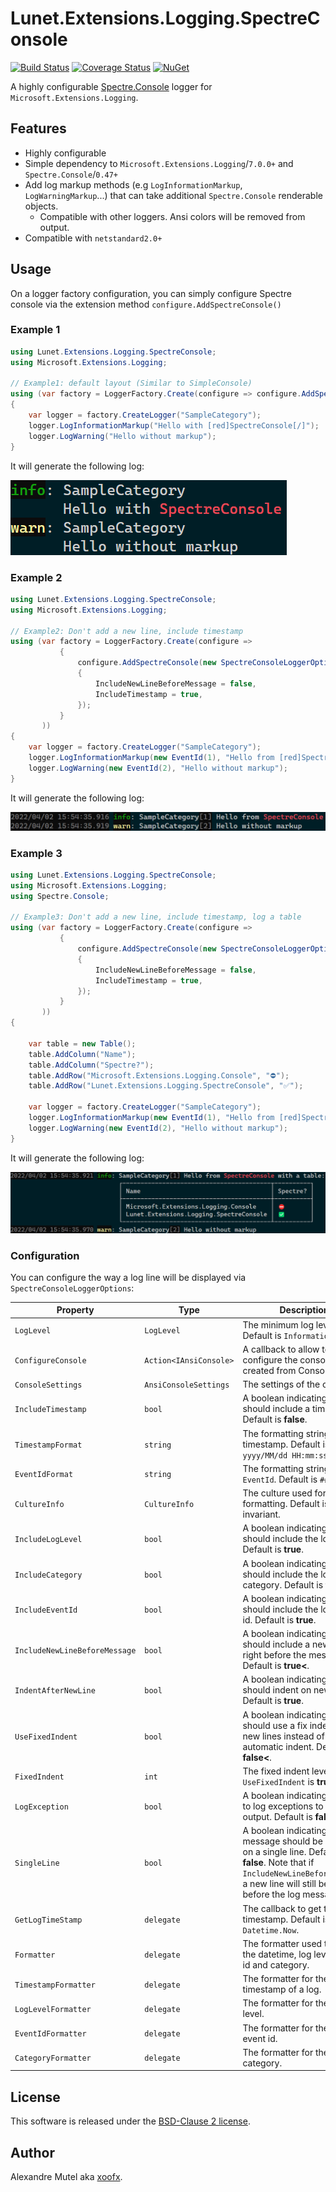 # Lunet.Extensions.Logging.SpectreConsole
[![Build Status](https://github.com/lunet-io/Lunet.Extensions.Logging.SpectreConsole/workflows/ci/badge.svg?branch=main)](https://github.com/lunet-io/Lunet.Extensions.Logging.SpectreConsole/actions) [![Coverage Status](https://coveralls.io/repos/github/lunet-io/Lunet.Extensions.Logging.SpectreConsole/badge.svg?branch=main)](https://coveralls.io/github/lunet-io/Lunet.Extensions.Logging.SpectreConsole?branch=main) [![NuGet](https://img.shields.io/nuget/v/Lunet.Extensions.Logging.SpectreConsole.svg)](https://www.nuget.org/packages/Lunet.Extensions.Logging.SpectreConsole/)

A highly configurable [Spectre.Console](https://github.com/spectreconsole/spectre.console/) logger for `Microsoft.Extensions.Logging`.

## Features
- Highly configurable
- Simple dependency to `Microsoft.Extensions.Logging`/`7.0.0+` and `Spectre.Console`/`0.47+`
- Add log markup methods (e.g `LogInformationMarkup`, `LogWarningMarkup`...) that can take additional `Spectre.Console` renderable objects.
  - Compatible with other loggers. Ansi colors will be removed from output.
- Compatible with `netstandard2.0+`

## Usage

On a logger factory configuration, you can simply configure Spectre console via the extension method `configure.AddSpectreConsole()`

### Example 1

```c#
using Lunet.Extensions.Logging.SpectreConsole;
using Microsoft.Extensions.Logging;

// Example1: default layout (Similar to SimpleConsole)
using (var factory = LoggerFactory.Create(configure => configure.AddSpectreConsole()))
{
    var logger = factory.CreateLogger("SampleCategory");
    logger.LogInformationMarkup("Hello with [red]SpectreConsole[/]");
    logger.LogWarning("Hello without markup");
}
```

It will generate the following log:

![Example 1](https://raw.githubusercontent.com/lunet-io/Lunet.Extensions.Logging.SpectreConsole/main/img/example1.png)

### Example 2

```c#
using Lunet.Extensions.Logging.SpectreConsole;
using Microsoft.Extensions.Logging;

// Example2: Don't add a new line, include timestamp
using (var factory = LoggerFactory.Create(configure =>
           {
               configure.AddSpectreConsole(new SpectreConsoleLoggerOptions()
               {
                   IncludeNewLineBeforeMessage = false,
                   IncludeTimestamp = true,
               });
           }
       ))
{
    var logger = factory.CreateLogger("SampleCategory");
    logger.LogInformationMarkup(new EventId(1), "Hello from [red]SpectreConsole[/]");
    logger.LogWarning(new EventId(2), "Hello without markup");
}
```

It will generate the following log:

![Example 2](https://raw.githubusercontent.com/lunet-io/Lunet.Extensions.Logging.SpectreConsole/main/img/example2.png)

### Example 3

```c#
using Lunet.Extensions.Logging.SpectreConsole;
using Microsoft.Extensions.Logging;
using Spectre.Console;

// Example3: Don't add a new line, include timestamp, log a table
using (var factory = LoggerFactory.Create(configure =>
           {
               configure.AddSpectreConsole(new SpectreConsoleLoggerOptions()
               {
                   IncludeNewLineBeforeMessage = false,
                   IncludeTimestamp = true,
               });
           }
       ))
{

    var table = new Table();
    table.AddColumn("Name");
    table.AddColumn("Spectre?");
    table.AddRow("Microsoft.Extensions.Logging.Console", "⛔");
    table.AddRow("Lunet.Extensions.Logging.SpectreConsole", "✅");
    
    var logger = factory.CreateLogger("SampleCategory");
    logger.LogInformationMarkup(new EventId(1), "Hello from [red]SpectreConsole[/] with a table:", table);
    logger.LogWarning(new EventId(2), "Hello without markup");
}
```

It will generate the following log:

![Example 3](https://raw.githubusercontent.com/lunet-io/Lunet.Extensions.Logging.SpectreConsole/main/img/example3.png)


### Configuration

You can configure the way a log line will be displayed via `SpectreConsoleLoggerOptions`:

| Property                          | Type                   | Description |
|-----------------------------------|------------------------|-------------|
| `LogLevel`                        | `LogLevel`             | The minimum log level to log. Default is `Information`            
| `ConfigureConsole`                | `Action<IAnsiConsole>` | A callback to allow to configure the console once created from ConsoleSettn
| `ConsoleSettings`                 | `AnsiConsoleSettings`  | The settings of the console.
| `IncludeTimestamp`                | `bool`                 | A boolean indicating if the log should include a timestamp. Default is **false**.
| `TimestampFormat`                 | `string`               | The formatting string for the timestamp. Default is `yyyy/MM/dd HH:mm:ss.fff`.
| `EventIdFormat`                   | `string`               | The formatting string for the `EventId`. Default is `####`.
| `CultureInfo`                     | `CultureInfo`          | The culture used for formatting. Default is invariant.
| `IncludeLogLevel`                 | `bool`                 | A boolean indicating if the log should include the log level. Default is **true**.
| `IncludeCategory`                 | `bool`                 | A boolean indicating if the log should include the log category. Default is **true**.
| `IncludeEventId`                  | `bool`                 | A boolean indicating if the log should include the log event id. Default is **true**.
| `IncludeNewLineBeforeMessage`     | `bool`                 | A boolean indicating if the log should include a new line right before the message. Default is **true<**.
| `IndentAfterNewLine`              | `bool`                 | A boolean indicating if the log should indent on new lines. Default is **true**.
| `UseFixedIndent`                  | `bool`                 | A boolean indicating if the log should use a fix indent on new lines instead of the automatic indent. Default is **false<**.
| `FixedIndent`                     | `int`                  | The fixed indent level if `UseFixedIndent` is **true**.
| `LogException`                    | `bool`                 | A boolean indicating whether to log exceptions to the output. Default is **false**.
| `SingleLine`                      | `bool`                 | A boolean indicating if the log message should be emitted on a single line. Default is **false**. Note that if `IncludeNewLineBeforeMessage`, a new line will still be emitted before the log message.
| `GetLogTimeStamp`                 | `delegate`             | The callback to get the log timestamp. Default is `Datetime.Now`.
| `Formatter`                       | `delegate`             | The formatter used to format the datetime, log level, event id and category.
| `TimestampFormatter`              | `delegate`             | The formatter for the timestamp of a log.
| `LogLevelFormatter`               | `delegate`             | The formatter for the log level.
| `EventIdFormatter`                | `delegate`             | The formatter for the log event id.
| `CategoryFormatter`               | `delegate`             | The formatter for the log category.

## License

This software is released under the [BSD-Clause 2 license](https://opensource.org/licenses/BSD-2-Clause). 

## Author

Alexandre Mutel aka [xoofx](http://xoofx.com).

